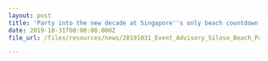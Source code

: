 ```yaml
---
layout: post
title: 'Party into the new decade at Singapore''s only beach countdown party!'
date: 2019-10-31T00:00:00.000Z
file_url: /files/resources/news/20191031_Event_Advisory_Siloso_Beach_Party_2019.pdf

---
```


